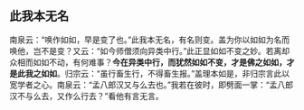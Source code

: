 ##  此我本无名

南泉云：“唤作如如，早是变了也。”此我本无名，有名则变。盖为你以如如为名而唤他，岂不是变？又云：“如今师僧须向异类中行。”此正显如如不变之妙。若离却众相而如如不动，有何难事？**今在异类中行，而犹然如如不变，才是佛之如如，才是此我之如如**。归宗云：“虽行畜生行，不得畜生报。”盖理本如是，非归宗言此以宽学者之心。南泉云：“孟八郎汉又与么去也。”我若在彼时，即劈面一掌：“孟八郎汉不与么去，又作么行去？”看他有言无言。

